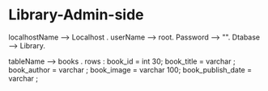 # Library-Admin-side

localhostName --> Localhost .
userName --> root.
Password --> "".
Dtabase --> Library.

tableName --> books .
rows :
book_id = int 30;
book_title = varchar ;
book_author = varchar ;
book_image = varchar 100;
book_publish_date = varchar ;

